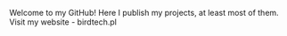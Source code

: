 Welcome to my GitHub!
Here I publish my projects, at least most of them.
Visit my website - birdtech.pl
